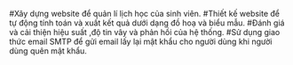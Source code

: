 #Xây dựng website để quản lí lịch học của sinh viên.
#Thiết kế website để tự động tính toán và xuất kết quả dưới dạng đồ hoạ và biểu mẫu. 
#Đánh giá và cải thiện hiệu suất ,độ tin vây và phản hồi của hệ thống.
#Sử dụng giao thức email SMTP để gửi email lấy lại mật khẩu cho người dùng khi người dùng quên mật khẩu.

